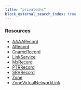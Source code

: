 ```yaml
---
title: "privatedns"
block_external_search_index: true
---
```


<!-- WARNING: this file was generated by Pulumi Docs Generator. -->
<!-- Do not edit by hand unless you're certain you know what you are doing! -->

<h3>Resources</h3>
<ul class="api">
    <li><a href="aaaarecord"><span class="symbol resource"></span>AAAARecord</a></li>
    <li><a href="arecord"><span class="symbol resource"></span>ARecord</a></li>
    <li><a href="cnamerecord"><span class="symbol resource"></span>CnameRecord</a></li>
    <li><a href="linkservice"><span class="symbol resource"></span>LinkService</a></li>
    <li><a href="mxrecord"><span class="symbol resource"></span>MxRecord</a></li>
    <li><a href="ptrrecord"><span class="symbol resource"></span>PTRRecord</a></li>
    <li><a href="srvrecord"><span class="symbol resource"></span>SRVRecord</a></li>
    <li><a href="zone"><span class="symbol resource"></span>Zone</a></li>
    <li><a href="zonevirtualnetworklink"><span class="symbol resource"></span>ZoneVirtualNetworkLink</a></li>
</ul>


